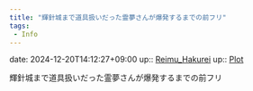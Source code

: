 ```yaml
---
title: "輝針城まで道具扱いだった霊夢さんが爆発するまでの前フリ"
tags:
 - Info
---
```


date: 2024-12-20T14:12:27+09:00
up:: [Reimu_Hakurei](Bar/Novel/Touhou_Project/Reimu_Hakurei.md)
up:: [Plot](Bar/Novel/Chaos/Plot.md)

輝針城まで道具扱いだった霊夢さんが爆発するまでの前フリ